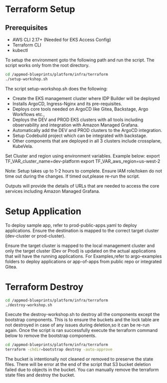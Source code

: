 # Terraform Setup

## Prerequisites

- AWS CLI 2.17+ (Needed for EKS Access Config)
- Terraform CLI
- kubectl

To setup the environment goto the following path and run the script. The script works only from the root directory.

```bash
cd /appmod-blueprints/platform/infra/terraform
./setup-workshop.sh

```

The script setup-workshop.sh does the following:

- Create the EKS management cluster where IDP Builder will be deployed
- Installs ArgoCD, Ingress-Nginx and its pre-requisites.
- Deploys core tools needed on ArgoCD like Gitea, Backstage, Argo Workflows etc.,
- Deploys the DEV and PROD EKS clusters with all tools including observability and integration with Amazon Managed Grafana.
- Automatically add the DEV and PROD clusters to the ArgoCD integration.
- Setup Codebuild project which can be integrated with backstage.
- Other components that are deployed in all 3 clusters include crossplane, KubeVela.

Set Cluster and region using environment variables. Example below:
export TF_VAR_cluster_name=dev-platform
export TF_VAR_aws_region=us-west-2

Note: Setup takes up to 1-2 hours to complete. Ensure IAM role/token do not time out during the changes. If timed out,please re-run the script.

Outputs will provide the details of URLs that are needed to access the core services including Amazon Managed Grafana.

# Setup Application

To deploy sample app, refer to prod-public-apps.yaml to deploy applications. Ensure the destination is mapped to the correct target cluster (dev-cluster or prod-cluster).

Ensure the target cluster is mapped to the local management cluster and only the target cluster (Dev or Prod) is updated on the actual applications that will have the running applications. For Examples,refer to argo-examples folders to deploy applications or app-of-apps from public repo or integrated Gitea.


# Terraform Destroy

```bash
cd /appmod-blueprints/platform/infra/terraform
./destroy-workshop.sh

```

Execute the destroy-workshop.sh to destroy all the components except the bootstrap components. This is to ensure the buckets and the lock table are not destroyed in case of any issues during deletion,so it can be re-run again. Once the script is ran successfully execute the terraform command below to remove the bootstrap components.

```bash
cd /appmod-blueprints/platform/infra/terraform
terraform -chdir=bootstrap destroy -auto-approve

```

The bucket is intentionally not cleaned or removed to preserve the state files.
There will be error at the end of the script that S3 bucket deletion failed due to objects in the bucket. You can manually remove the terraform state files and destroy the bucket.
